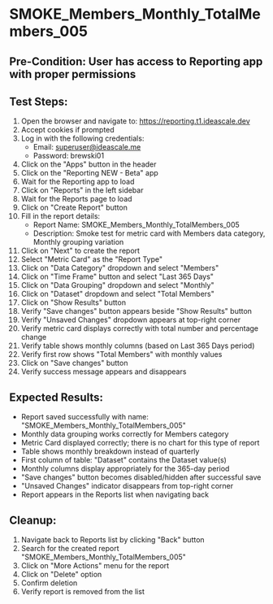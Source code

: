 # SMOKE_Members_Monthly_TotalMembers_005

## Pre-Condition: User has access to Reporting app with proper permissions

## Test Steps:
1. Open the browser and navigate to: https://reporting.t1.ideascale.dev
2. Accept cookies if prompted
3. Log in with the following credentials:
   - Email: superuser@ideascale.me
   - Password: brewski01
4. Click on the "Apps" button in the header
5. Click on the "Reporting NEW - Beta" app
6. Wait for the Reporting app to load
7. Click on "Reports" in the left sidebar
8. Wait for the Reports page to load
9. Click on "Create Report" button
10. Fill in the report details:
    - Report Name: SMOKE_Members_Monthly_TotalMembers_005
    - Description: Smoke test for metric card with Members data category, Monthly grouping variation
11. Click on "Next" to create the report
12. Select "Metric Card" as the "Report Type"
13. Click on "Data Category" dropdown and select "Members"
14. Click on "Time Frame" button and select "Last 365 Days"
15. Click on "Data Grouping" dropdown and select "Monthly"
16. Click on "Dataset" dropdown and select "Total Members"
17. Click on "Show Results" button
18. Verify "Save changes" button appears beside "Show Results" button
19. Verify "Unsaved Changes" dropdown appears at top-right corner
20. Verify metric card displays correctly with total number and percentage change
21. Verify table shows monthly columns (based on Last 365 Days period)
22. Verify first row shows "Total Members" with monthly values
23. Click on "Save changes" button
24. Verify success message appears and disappears

## Expected Results:
- Report saved successfully with name: "SMOKE_Members_Monthly_TotalMembers_005"
- Monthly data grouping works correctly for Members category
- Metric Card displayed correctly; there is no chart for this type of report
- Table shows monthly breakdown instead of quarterly
- First column of table: "Dataset" contains the Dataset value(s)
- Monthly columns display appropriately for the 365-day period
- "Save changes" button becomes disabled/hidden after successful save
- "Unsaved Changes" indicator disappears from top-right corner
- Report appears in the Reports list when navigating back

## Cleanup:
1. Navigate back to Reports list by clicking "Back" button
2. Search for the created report "SMOKE_Members_Monthly_TotalMembers_005"
3. Click on "More Actions" menu for the report
4. Click on "Delete" option 
5. Confirm deletion
6. Verify report is removed from the list